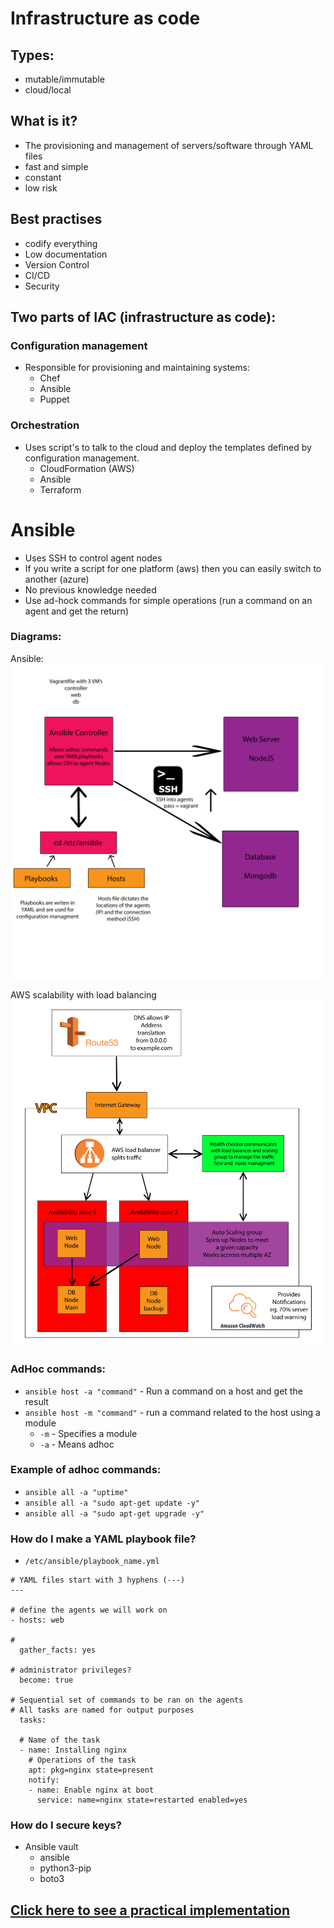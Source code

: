 # Infrastructure as code
## Types:
* mutable/immutable
* cloud/local


## What is it?  
* The provisioning and management of servers/software through YAML files  
* fast and simple  
* constant  
* low risk  


## Best practises  
* codify everything  
* Low documentation  
* Version Control  
* CI/CD  
* Security  


## Two parts of IAC (infrastructure as code):
### Configuration management  
* Responsible for provisioning and maintaining systems:  
    * Chef  
    * Ansible  
    * Puppet  
    
### Orchestration
* Uses script's to talk to the cloud and deploy the templates defined by configuration management.
    * CloudFormation (AWS)  
    * Ansible  
    * Terraform
    

# Ansible
* Uses SSH to control agent nodes  
* If you write a script for one platform (aws) then you can easily switch to another (azure)  
* No previous knowledge needed
* Use ad-hock commands for simple operations (run a command on an agent and get the return)

### Diagrams:  
Ansible:
![alt Text](https://github.com/Benoniy/eng84_IAC_ansible/blob/main/images/ansible.png)


AWS scalability with load balancing
![alt Text](https://github.com/Benoniy/eng84_IAC_ansible/blob/main/images/scalability_and_security.png)


### AdHoc commands:  
* `ansible host -a "command"` - Run a command on a host and get the result  
* `ansible host -m "command"` - run a command related to the host using a module
  * `-m` - Specifies a module
  * `-a` - Means adhoc
  

### Example of adhoc commands:  
* `ansible all -a "uptime"`
* `ansible all -a "sudo apt-get update -y"`
* `ansible all -a "sudo apt-get upgrade -y"`


### How do I make a YAML playbook file?  
* `/etc/ansible/playbook_name.yml`
```
# YAML files start with 3 hyphens (---)
---

# define the agents we will work on
- hosts: web

#
  gather_facts: yes

# administrator privileges?
  become: true

# Sequential set of commands to be ran on the agents
# All tasks are named for output purposes
  tasks:

  # Name of the task
  - name: Installing nginx
    # Operations of the task
    apt: pkg=nginx state=present
    notify:
    - name: Enable nginx at boot
      service: name=nginx state=restarted enabled=yes
```


### How do I secure keys?  
* Ansible vault
  * ansible
  * python3-pip
  * boto3
  

## [Click here to see a practical implementation](https://github.com/Benoniy/ansible_controller)
